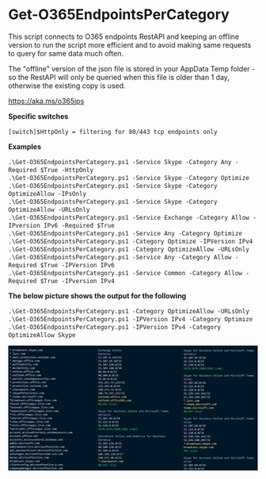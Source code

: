 # Get-O365EndpointsPerCategory
 
This script connects to O365 endpoints RestAPI and keeping an offline version to run the script more efficient and to avoid making same requests to query for same data much often.

The "offline" version of the json file is stored in your AppData Temp folder - so the RestAPI will only be queried when this file is older than 1 day, otherwise the existing copy is used.

https://aka.ms/o365ips

**Specific switches**
```
[switch]$HttpOnly = filtering for 80/443 tcp endpoints only
```

**Examples**
```
.\Get-O365EndpointsPerCategory.ps1 -Service Skype -Category Any -Required $True -HttpOnly
.\Get-O365EndpointsPerCategory.ps1 -Service Skype -Category Optimize
.\Get-O365EndpointsPerCategory.ps1 -Service Skype -Category OptimizeAllow -IPsOnly
.\Get-O365EndpointsPerCategory.ps1 -Service Skype -Category OptimizeAllow -URLsOnly
.\Get-O365EndpointsPerCategory.ps1 -Service Exchange -Category Allow -IPversion IPv6 -Required $True
.\Get-O365EndpointsPerCategory.ps1 -Service Any -Category Optimize
.\Get-O365EndpointsPerCategory.ps1 -Category Optimize -IPVersion IPv4
.\Get-O365EndpointsPerCategory.ps1 -Category OptimizeAllow -URLsOnly
.\Get-O365EndpointsPerCategory.ps1 -Service Any -Category Allow -Required $True -IPVersion IPv6
.\Get-O365EndpointsPerCategory.ps1 -Service Common -Category Allow -Required $True -IPversion IPv4
```

**The below picture shows the output for the following**
```
.\Get-O365EndpointsPerCategory.ps1 -Category OptimizeAllow -URLsOnly
.\Get-O365EndpointsPerCategory.ps1 -IPVersion IPv4 -Category Optimize
.\Get-O365EndpointsPerCategory.ps1 -IPVersion IPv4 -Category OptimizeAllow Skype
```

![](images/Get-O365-Endpoints-Examples.png)
